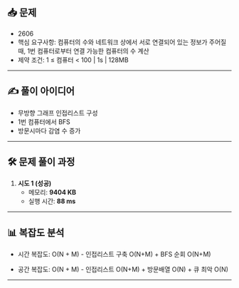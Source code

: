 ## 📥 문제
- 2606
- 핵심 요구사항: 컴퓨터의 수와 네트워크 상에서 서로 연결되어 있는 정보가 주어질 때, 1번 컴퓨터로부터 연결 가능한 컴퓨터의 수 계산
- 제약 조건: 1 ≤ 컴퓨터 < 100 | 1s | 128MB

---

## ✍️ 풀이 아이디어
- 무방향 그래프 인접리스트 구성
- 1번 컴퓨터에서 BFS
- 방문시마다 감염 수 증가

---

## 🛠️ 문제 풀이 과정
1. **시도 1 (성공)**
   - 메모리: **9404 KB**  
   - 실행 시간: **88 ms**

---

## 📊 복잡도 분석
- 시간 복잡도: O(N + M) - 인접리스트 구축 O(N+M) + BFS 순회 O(N+M)

- 공간 복잡도: O(N + M) - 인접리스트 O(N+M) + 방문배열 O(N) + 큐 최악 O(N)

---